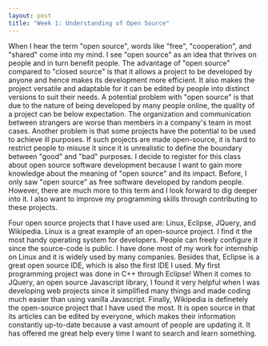 ```yaml
---
layout: post
title: "Week 1: Understanding of Open Source"
---
```



When I hear the term "open source", words like "free", "cooperation", and "shared" come into my mind. I see "open source" as an idea that thrives on people and in turn benefit people. The advantage of "open source" compared to "closed source" is that it allows a project to be developed by anyone and hence makes its development more efficient. It also makes the project versatile and adaptable for it can be edited by people into distinct versions to suit their needs. A potential problem with "open source" is that due to the nature of being developed by many people online, the quality of a project can be below expectation. The organization and communication between strangers are worse than members in a company's team in most cases. Another problem is that some projects have the potential to be used to achieve ill purposes. If such projects are made open-source, it is hard to restrict people to misuse it since it is unrealistic to define the boundary between "good" and "bad" purposes. I decide to register for this class about open source software development because I want to gain more knowledge about the meaning of "open source" and its impact. Before, I only saw "open source" as free software developed by random people. However, there are much more to this term and I look forward to dig deeper into it. I also want to improve my programming skills through contributing to these projects.

Four open source projects that I have used are: Linux, Eclipse, JQuery, and Wikipedia. Linux is a great example of an open-source project. I find it the most handy operating system for developers. People can freely configure it since the source-code is public. I have done most of my work for internship on Linux and it is widely used by many companies. Besides that, Eclipse is a great open source IDE, which is also the first IDE I used. My first programming project was done in C++ through Eclipse! When it comes to JQuery, an open source Javascript library, I found it very helpful when I was developing web projects since it simplified many things and made coding much easier than using vanilla Javascript. Finally, Wikipedia is definetely the open-source project that I have used the most. It is open source in that its articles can be edited by everyone, which makes their information constantly up-to-date because a vast amount of people are updating it. It has offered me great help every time I want to search and learn something.
